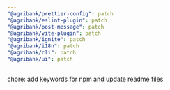```yaml
---
"@agribank/prettier-config": patch
"@agribank/eslint-plugin": patch
"@agribank/post-message": patch
"@agribank/vite-plugin": patch
"@agribank/ignite": patch
"@agribank/i18n": patch
"@agribank/cli": patch
"@agribank/ui": patch
---
```


chore: add keywords for npm and update readme files
